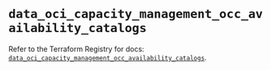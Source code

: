 # `data_oci_capacity_management_occ_availability_catalogs`

Refer to the Terraform Registry for docs: [`data_oci_capacity_management_occ_availability_catalogs`](https://registry.terraform.io/providers/oracle/oci/6.18.0/docs/data-sources/capacity_management_occ_availability_catalogs).
